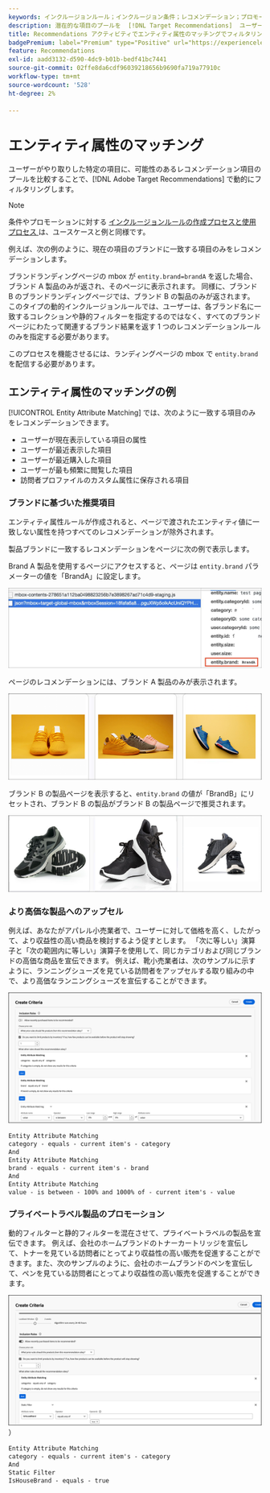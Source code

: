 ```yaml
---
keywords: インクルージョンルール；インクルージョン条件；レコメンデーション；プロモーション；動的；動的フィルタリング；動的；エンティティ属性のマッチング
description: 潜在的な項目のプールを  [!DNL Target Recommendations]  ユーザーがやり取りした特定の項目と比較することで、で動的にフィルタリングする方法を説明します。
title: Recommendations アクティビティでエンティティ属性のマッチングでフィルタリングするにはどうすればよいですか？
badgePremium: label="Premium" type="Positive" url="https://experienceleague.adobe.com/docs/target/using/introduction/intro.html?lang=ja#premium newtab=true" tooltip="Target Premium に含まれる機能を確認してください。"
feature: Recommendations
exl-id: aadd3132-d590-4dc9-b01b-bedf41bc7441
source-git-commit: 02ffe8da6cdf96039218656b9690fa719a77910c
workflow-type: tm+mt
source-wordcount: '528'
ht-degree: 2%

---
```


# エンティティ属性のマッチング

ユーザーがやり取りした特定の項目に、可能性のあるレコメンデーション項目のプールを比較することで、[!DNL Adobe Target Recommendations] で動的にフィルタリングします。

>[!NOTE]
>
>条件やプロモーションに対する [ インクルージョンルールの作成プロセスと使用プロセス ](/help/main/c-recommendations/c-algorithms/use-dynamic-and-static-inclusion-rules.md) は、ユースケースと例と同様です。

例えば、次の例のように、現在の項目のブランドに一致する項目のみをレコメンデーションします。

ブランドランディングページの mbox が `entity.brand=brandA` を返した場合、ブランド A 製品のみが返され、そのページに表示されます。 同様に、ブランド B のブランドランディングページでは、ブランド B の製品のみが返されます。 このタイプの動的インクルージョンルールでは、ユーザーは、各ブランド名に一致するコレクションや静的フィルターを指定するのではなく、すべてのブランドページにわたって関連するブランド結果を返す 1 つのレコメンデーションルールのみを指定する必要があります。

このプロセスを機能させるには、ランディングページの mbox で `entity.brand` を配信する必要があります。

## エンティティ属性のマッチングの例

[!UICONTROL Entity Attribute Matching] では、次のように一致する項目のみをレコメンデーションできます。

* ユーザーが現在表示している項目の属性
* ユーザーが最近表示した項目
* ユーザーが最近購入した項目
* ユーザーが最も頻繁に閲覧した項目
* 訪問者プロファイルのカスタム属性に保存される項目

### ブランドに基づいた推奨項目

エンティティ属性ルールが作成されると、ページで渡されたエンティティ値に一致しない属性を持つすべてのレコメンデーションが除外されます。

製品ブランドに一致するレコメンデーションをページに次の例で表示します。

Brand A 製品を使用するページにアクセスすると、ページは `entity.brand` パラメーターの値を「BrandA」に設定します。

![Target 呼び出しの例 ](/help/main/c-recommendations/c-algorithms/assets/example-target-call.png)

ページのレコメンデーションには、ブランド A 製品のみが表示されます。

![Brand A の推奨事項 ](/help/main/c-recommendations/c-algorithms/assets/brandA.png)

ブランド B の製品ページを表示すると、`entity.brand` の値が「BrandB」にリセットされ、ブランド B の製品がブランド B の製品ページで推奨されます。

![ ブランド B の推奨事項 ](/help/main/c-recommendations/c-algorithms/assets/brandB.png)

### より高価な製品へのアップセル

例えば、あなたがアパレル小売業者で、ユーザーに対して価格を高く、したがって、より収益性の高い商品を検討するよう促すとします。 「次に等しい」演算子と「次の範囲内に等しい」演算子を使用して、同じカテゴリおよび同じブランドの高価な商品を宣伝できます。 例えば、靴小売業者は、次のサンプルに示すように、ランニングシューズを見ている訪問者をアップセルする取り組みの中で、より高価なランニングシューズを宣伝することができます。

![ アップセル ](/help/main/c-recommendations/c-algorithms/assets/upsell-new.png)

```
Entity Attribute Matching
category - equals - current item's - category 
And 
Entity Attribute Matching
brand - equals - current item's - brand 
And 
Entity Attribute Matching
value - is between - 100% and 1000% of - current item's - value
```

### プライベートラベル製品のプロモーション

動的フィルターと静的フィルターを混在させて、プライベートラベルの製品を宣伝できます。 例えば、会社のホームブランドのトナーカートリッジを宣伝して、トナーを見ている訪問者にとってより収益性の高い販売を促進することができます。また、次のサンプルのように、会社のホームブランドのペンを宣伝して、ペンを見ている訪問者にとってより収益性の高い販売を促進することができます。

![ ハウスブランド ](/help/main/c-recommendations/c-algorithms/assets/housebrand-new.png)
）

```
Entity Attribute Matching
category - equals - current item's - category 
And
Static Filter
IsHouseBrand - equals - true
```
